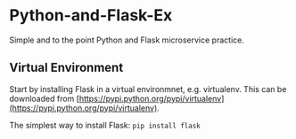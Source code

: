# Python-and-Flask-Ex
Simple and to the point Python and Flask microservice practice.

## Virtual Environment
Start by installing Flask in a virtual environmnet, e.g. virtualenv. This can be downloaded from [https://pypi.python.org/pypi/virtualenv](https://pypi.python.org/pypi/virtualenv).

The simplest way to install Flask:
```pip install flask```


